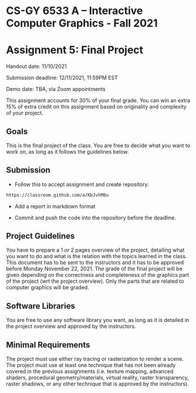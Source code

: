 # CS-GY 6533 A – Interactive Computer Graphics - Fall 2021

# Assignment 5: Final Project

Handout date: 11/10/2021

Submission deadline: 12/11/2021, 11:59PM EST

Demo date: TBA, via Zoom appointments

This assignment accounts for 30% of your final grade. You can win an extra 15% of extra credit on this assignment based on originality and complexity of your project.

## Goals

This is the final project of the class. You are free to decide what you want to work on, as long as it follows the guidelines below.

## Submission
* Follow this to accept assignment and create repository: 

```bash
https://classroom.github.com/a/KbJvhM8u
```

* Add a report in markdown format 

* Commit and push the code into the repository before the deadline.

## Project Guidelines

You have to prepare a 1 or 2 pages overview of the project, detailing what you want to do and what is the relation with the topics learned in the class. This document has to be sent to the instructors and it has to be approved before Monday November 22, 2021. The grade of the final project will be given depending on the correctness and completeness of the graphics part of the project (wrt the project overview). Only the parts that are related to computer graphics will be graded.

## Software Libraries

You are free to use any software library you want, as long as it is detailed in the project overview and approved by the instructors.

## Minimal Requirements

The project must use either ray tracing or rasterization to render a scene. The project must use at least one technique that has not been already covered in the previous assignments (i.e. texture mapping, advanced shaders, procedural geometry/materials, virtual reality, raster transparency, raster shadows, or any other technique that is approved by the instructors).
